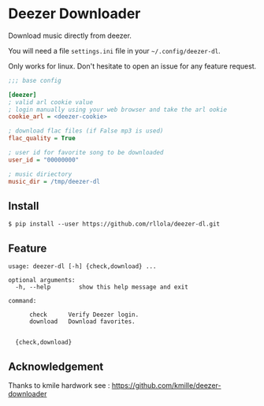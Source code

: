 # Deezer Downloader

Download music directly from deezer.

You will need a file `settings.ini` file in your `~/.config/deezer-dl`.

Only works for linux. Don't hesitate to open an issue for any feature request.

```ini
;;; base config

[deezer]
; valid arl cookie value
; login manually using your web browser and take the arl ookie
cookie_arl = <deezer-cookie>

; download flac files (if False mp3 is used)
flac_quality = True

; user id for favorite song to be downloaded
user_id = "00000000"

; music diriectory
music_dir = /tmp/deezer-dl
```

## Install

```
$ pip install --user https://github.com/rllola/deezer-dl.git
```

## Feature

```
usage: deezer-dl [-h] {check,download} ...

optional arguments:
  -h, --help        show this help message and exit

command:
  
      check      Verify Deezer login.
      download   Download favorites.    
      

  {check,download}
```

## Acknowledgement

Thanks to kmile hardwork see : https://github.com/kmille/deezer-downloader
